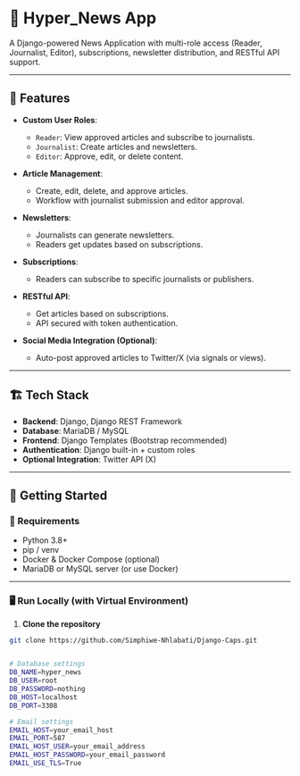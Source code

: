 # 📰 Hyper_News App

A Django-powered News Application with multi-role access (Reader, Journalist, Editor), subscriptions, newsletter distribution, and RESTful API support.

---

## 📌 Features

- **Custom User Roles**:  
  - `Reader`: View approved articles and subscribe to journalists.  
  - `Journalist`: Create articles and newsletters.  
  - `Editor`: Approve, edit, or delete content.  

- **Article Management**:  
  - Create, edit, delete, and approve articles.  
  - Workflow with journalist submission and editor approval.

- **Newsletters**:  
  - Journalists can generate newsletters.  
  - Readers get updates based on subscriptions.

- **Subscriptions**:  
  - Readers can subscribe to specific journalists or publishers.

- **RESTful API**:  
  - Get articles based on subscriptions.  
  - API secured with token authentication.

- **Social Media Integration (Optional)**:  
  - Auto-post approved articles to Twitter/X (via signals or views).

---

## 🏗️ Tech Stack

- **Backend**: Django, Django REST Framework  
- **Database**: MariaDB / MySQL  
- **Frontend**: Django Templates (Bootstrap recommended)  
- **Authentication**: Django built-in + custom roles  
- **Optional Integration**: Twitter API (X)

---

## 🚀 Getting Started

### 🔧 Requirements

- Python 3.8+
- pip / venv
- Docker & Docker Compose (optional)
- MariaDB or MySQL server (or use Docker)

---

### 🖥️ Run Locally (with Virtual Environment)

1. **Clone the repository**
```bash
git clone https://github.com/Simphiwe-Nhlabati/Django-Caps.git


# Database settings
DB_NAME=hyper_news
DB_USER=root
DB_PASSWORD=nothing
DB_HOST=localhost
DB_PORT=3308

# Email settings
EMAIL_HOST=your_email_host
EMAIL_PORT=587
EMAIL_HOST_USER=your_email_address
EMAIL_HOST_PASSWORD=your_email_password
EMAIL_USE_TLS=True
